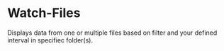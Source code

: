 # Watch-Files
 Displays data from one or multiple files based on filter and your defined interval in specifiec folder(s).
